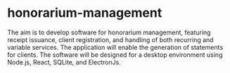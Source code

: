 # honorarium-management
The aim is to develop software for honorarium management, featuring receipt issuance, client registration, and handling of both recurring and variable services. The application will enable the generation of statements for clients. The software will be designed for a desktop environment using Node.js, React, SQLite, and ElectronJs.
